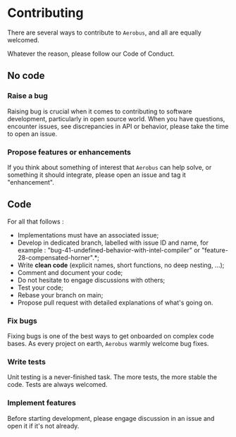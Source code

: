 # Contributing

There are several ways to contribute to `Aerobus`, and all are equally welcomed.

Whatever the reason, please follow our Code of Conduct.

## No code

### Raise a bug

Raising bug is crucial when it comes to contributing to software development, particularly in open source world.
When you have questions, encounter issues, see discrepancies in API or behavior, please take the time to open an issue.

### Propose features or enhancements

If you think about something of interest that `Aerobus` can help solve, or something it should integrate, please open an issue and tag it "enhancement".

## Code

For all that follows :

- Implementations must have an associated issue;
- Develop in dedicated branch, labelled with issue ID and name, for example : "bug-41-undefined-behavior-with-intel-compiler" or "feature-28-compensated-horner".*;
- Write **clean code** (explicit names, short functions, no deep nesting, ...);
- Comment and document your code;
- Do not hesitate to engage discussions with others;
- Test your code;
- Rebase your branch on main;
- Propose pull request with detailed explanations of what's going on.

### Fix bugs

Fixing bugs is one of the best ways to get onboarded on complex code bases. As every project on earth, `Aerobus` warmly welcome bug fixes.

### Write tests

Unit testing is a never-finished task. The more tests, the more stable the code. Tests are always welcomed.

### Implement features

Before starting development, please engage discussion in an issue and open it if it's not already.
